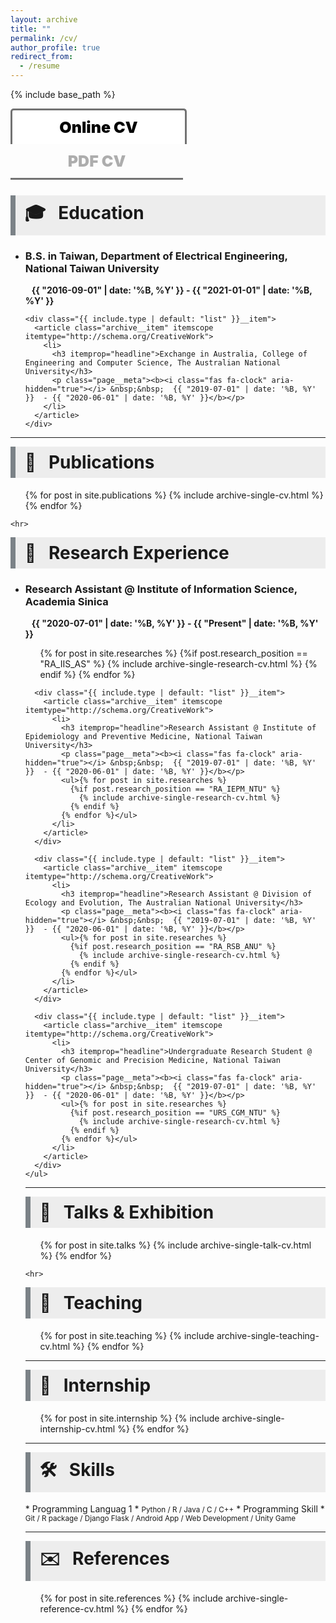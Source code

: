 ```yaml
---
layout: archive
title: ""
permalink: /cv/
author_profile: true
redirect_from:
  - /resume
---
```


{% include base_path %}
<!-- <link rel="stylesheet" href="{{ base_path }}/assets/css/nav_card.css"/> -->


<!-- The navigation menu -->
<div id="switch_cv" class="navbar">
  <a class="nav_cv_online active" href="#">Online CV</a>
  <a class="nav_cv_pdf" href="#">PDF CV</a>
</div>



<script>
// Get the container element
var navContainer = document.getElementById("switch_cv");
console.log(navContainer)
// Get all buttons with class="btn" inside the container
var nav_cv_online = navContainer.getElementsByClassName("nav_cv_online");
var nav_cv_pdf = navContainer.getElementsByClassName("nav_cv_pdf");


nav_cv_online[0].addEventListener("click", function() {
  var current = document.getElementsByClassName("active");
  current[0].className = current[0].className.replace(" active", "");
  this.className += " active";
  $("#content_cv_online").removeAttr("style")
  $("#content_cv_pdf").css("display", "none");
});

nav_cv_pdf[0].addEventListener("click", function() {
  var current = document.getElementsByClassName("active");
  current[0].className = current[0].className.replace(" active", "");
  this.className += " active";
  $("#content_cv_pdf").removeAttr("style");
  $("#content_cv_online").css("display", "none");
});

</script>
<!-- $('#switch_cv').on('click', function () {
    $('.cv_element').toggleClass('active');
    if ($(".active").hasClass("active")) {
        // do this
        console.log("hidden");
    } else {
        // do that
        console.log("not hidden");
        document.getElementById("toggle_button").className = "fas fa-angle-double-left";
    }
}); -->

<style>
  /* Style the navigation menu */
  .navbar {
    width: 100%;
    overflow: auto;
  }

  /* Navigation links */
  .navbar a {
    float: left;
    padding: 12px;
    color: #adadad;
    text-decoration: none;
    font-size: 25px;
    font-weight: 900;
    width: 50%; /* Four equal-width links. If you have two links, use 50%, and 33.33% for three links, etc.. */
    text-align: center; /* If you want the text to be centered */
    border-bottom: 3px solid #737373;
  }

  /* Add a background color on mouse-over */
  .navbar a:hover {
    /* background-color: #a8a8a8; */
    border-top: 3px solid #cccccc;
    border-left: 3px solid #cccccc;
    border-right: 3px solid #cccccc;
    border-top-left-radius: 5px;
    border-top-right-radius: 5px;
    color: #737373;
  }

  /* Style the current/active link */
  .navbar a.active {
    border-bottom: none;
    border-top: 3px solid #737373;
    border-left: 3px solid #737373;
    border-right: 3px solid #737373;
    border-top-left-radius: 5px;
    border-top-right-radius: 5px;
    background-color:white;
    color: black;
    /* background-image: linear-gradient(to bottom, #999999, #c4c4c4 80%, #ffffff); */
  }

  /* Add responsiveness - on screens less than 500px, make the navigation links appear on top of each other, instead of next to each other */
  @media screen and (max-width: 500px) {
    .navbar a {
      float: none;
      display: block;
      width: 100%;
      text-align: left; /* If you want the text to be left-aligned on small screens */
    }
  }
</style>

<link rel="stylesheet" href="{{ base_path }}/assets/css/collapse.css"/>

<br>

<div id="content_cv_online">
  <h1 style="margin-top: 8px; border-left: 8px solid #7b8287; background-color: #ededed; padding: 8px">&nbsp;🎓 &nbsp; Education</h1>

  <ul>
    <div class="{{ include.type | default: "list" }}__item">
      <article class="archive__item" itemscope itemtype="http://schema.org/CreativeWork">
        <li>
          <h3 itemprop="headline">B.S. in Taiwan, Department of Electrical Engineering, National Taiwan University</h3>
          <p class="page__meta"><b><i class="fas fa-clock" aria-hidden="true"></i> &nbsp;&nbsp;  {{ "2016-09-01" | date: '%B, %Y' }}  - {{ "2021-01-01" | date: '%B, %Y' }}</b></p>
        </li>
      </article>
    </div>

    <div class="{{ include.type | default: "list" }}__item">
      <article class="archive__item" itemscope itemtype="http://schema.org/CreativeWork">
        <li>
          <h3 itemprop="headline">Exchange in Australia, College of Engineering and Computer Science, The Australian National University</h3>
          <p class="page__meta"><b><i class="fas fa-clock" aria-hidden="true"></i> &nbsp;&nbsp;  {{ "2019-07-01" | date: '%B, %Y' }}  - {{ "2020-06-01" | date: '%B, %Y' }}</b></p>
        </li>
      </article>
    </div>
  </ul>

  <hr>

  <h1 style="margin-top: 8px; border-left: 8px solid #7b8287; background-color: #ededed; padding: 8px">&nbsp;📔 &nbsp; Publications</h1>
    <ul>{% for post in site.publications %}
      {% include archive-single-cv.html %}
    {% endfor %}</ul>

    <hr>

  <h1 style="margin-top: 8px; border-left: 8px solid #7b8287; background-color: #ededed; padding: 8px">&nbsp;🔬 &nbsp; Research Experience</h1>
    <ul>
      <div class="{{ include.type | default: "list" }}__item">
        <article class="archive__item" itemscope itemtype="http://schema.org/CreativeWork">
          <li>
            <h3 itemprop="headline">Research Assistant @ Institute of Information Science, Academia Sinica </h3>
            <p class="page__meta"><b><i class="fas fa-clock" aria-hidden="true"></i> &nbsp;&nbsp;  {{ "2020-07-01" | date: '%B, %Y' }}  - {{ "Present" | date: '%B, %Y' }}</b></p>
            <ul>{% for post in site.researches %}
              {%if post.research_position == "RA_IIS_AS" %}
                {% include archive-single-research-cv.html %}
              {% endif %}
            {% endfor %}</ul>
          </li>
        </article>
      </div>

      <div class="{{ include.type | default: "list" }}__item">
        <article class="archive__item" itemscope itemtype="http://schema.org/CreativeWork">
          <li>
            <h3 itemprop="headline">Research Assistant @ Institute of Epidemiology and Preventive Medicine, National Taiwan University</h3>
            <p class="page__meta"><b><i class="fas fa-clock" aria-hidden="true"></i> &nbsp;&nbsp;  {{ "2019-07-01" | date: '%B, %Y' }}  - {{ "2020-06-01" | date: '%B, %Y' }}</b></p>
            <ul>{% for post in site.researches %}
              {%if post.research_position == "RA_IEPM_NTU" %}
                {% include archive-single-research-cv.html %}
              {% endif %}
            {% endfor %}</ul>
          </li>
        </article>
      </div>

      <div class="{{ include.type | default: "list" }}__item">
        <article class="archive__item" itemscope itemtype="http://schema.org/CreativeWork">
          <li>
            <h3 itemprop="headline">Research Assistant @ Division of Ecology and Evolution, The Australian National University</h3>
            <p class="page__meta"><b><i class="fas fa-clock" aria-hidden="true"></i> &nbsp;&nbsp;  {{ "2019-07-01" | date: '%B, %Y' }}  - {{ "2020-06-01" | date: '%B, %Y' }}</b></p>
            <ul>{% for post in site.researches %}
              {%if post.research_position == "RA_RSB_ANU" %}
                {% include archive-single-research-cv.html %}
              {% endif %}
            {% endfor %}</ul>
          </li>
        </article>
      </div>

      <div class="{{ include.type | default: "list" }}__item">
        <article class="archive__item" itemscope itemtype="http://schema.org/CreativeWork">
          <li>
            <h3 itemprop="headline">Undergraduate Research Student @ Center of Genomic and Precision Medicine, National Taiwan University</h3>
            <p class="page__meta"><b><i class="fas fa-clock" aria-hidden="true"></i> &nbsp;&nbsp;  {{ "2019-07-01" | date: '%B, %Y' }}  - {{ "2020-06-01" | date: '%B, %Y' }}</b></p>
            <ul>{% for post in site.researches %}
              {%if post.research_position == "URS_CGM_NTU" %}
                {% include archive-single-research-cv.html %}
              {% endif %}
            {% endfor %}</ul>
          </li>
        </article>
      </div>
    </ul>

  <hr>


  <h1 style="margin-top: 8px; border-left: 8px solid #7b8287; background-color: #ededed; padding: 8px">&nbsp;🎤 &nbsp; Talks & Exhibition</h1>
    <ul>{% for post in site.talks %}
      {% include archive-single-talk-cv.html %}
    {% endfor %}</ul>

    <hr>



  <h1 style="margin-top: 8px; border-left: 8px solid #7b8287; background-color: #ededed; padding: 8px">&nbsp;🏫 &nbsp; Teaching</h1>
    <ul>{% for post in site.teaching %}
      {% include archive-single-teaching-cv.html %}
    {% endfor %}</ul>

  <hr>

  <h1 style="margin-top: 8px; border-left: 8px solid #7b8287; background-color: #ededed; padding: 8px">&nbsp;💼 &nbsp; Internship</h1>
  <ul>{% for post in site.internship %}
    {% include archive-single-internship-cv.html %}
  {% endfor %}</ul>

  <hr>

  <h1 style="margin-top: 8px; border-left: 8px solid #7b8287; background-color: #ededed; padding: 8px">&nbsp;🛠 &nbsp; Skills</h1>
  * Programming Languag 1
    * <small>Python / R / Java / C / C++</small>
  * Programming Skill
    * <small>Git / R package / Django Flask / Android App / Web Development / Unity Game</small>

  <hr>

  <h1 style="margin-top: 8px; border-left: 8px solid #7b8287; background-color: #ededed; padding: 8px">&nbsp;✉️ &nbsp; References</h1>
  <ul>{% for post in site.references %}
    {% include archive-single-reference-cv.html %}
  {% endfor %}</ul>
</div>


<div id="content_cv_pdf" style="display:none;">
  <a href="https://storage.googleapis.com/kuanhao.nctu.me/CV.pdf" target="_blan"><b> >> Download CV here << </b></a>
  <p align="center">
    <iframe src="https://storage.googleapis.com/kuanhao.nctu.me/CV.pdf" width="100%" height="1200" style="border:none;" scrolling="no"></iframe>
  </p>
</div>
